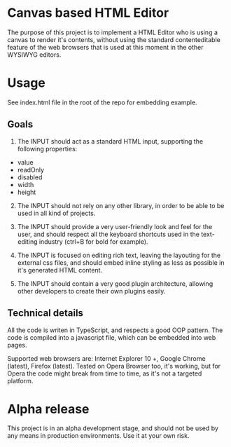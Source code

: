 # Canvas based HTML Editor

The purpose of this project is to implement a HTML Editor who is using
a canvas to render it's contents, without using the standard contenteditable
feature of the web browsers that is used at this moment in the other WYSIWYG editors.

# Usage

See index.html file in the root of the repo for embedding example.

## Goals

1. The INPUT should act as a standard HTML input, supporting the following
   properties:

  * value
  * readOnly
  * disabled
  * width
  * height

2. The INPUT should not rely on any other library, in order to be able to
   be used in all kind of projects.

3. The INPUT should provide a very user-friendly look and feel for the user,
   and should respect all the keyboard shortcuts used in the text-editing
   industry (ctrl+B for bold for example).

4. The INPUT is focused on editing rich text, leaving the layouting for the external
   css files, and should embed inline styling as less as possible in it's generated
   HTML content.

5. The INPUT should contain a very good plugin architecture, allowing other
   developers to create their own plugins easily.

## Technical details

All the code is writen in TypeScript, and respects a good OOP pattern. The code is compiled
into a javascript file, which can be embedded into web pages.

Supported web browsers are: Internet Explorer 10 +, Google Chrome (latest), Firefox (latest).
Tested on Opera Browser too, it's working, but for Opera the code might break from time to
time, as it's not a targeted platform.

# Alpha release

This project is in an alpha development stage, and should not be used by any means
in production environments. Use it at your own risk.
